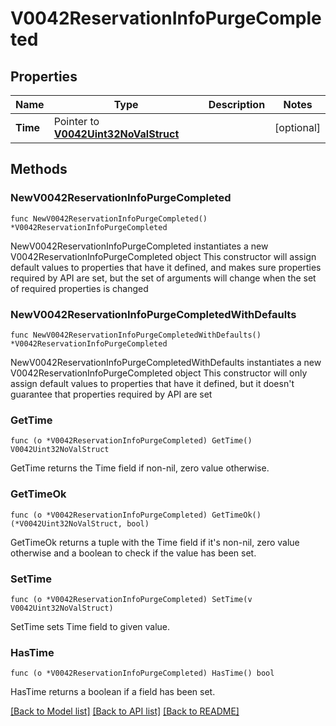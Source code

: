 # V0042ReservationInfoPurgeCompleted

## Properties

Name | Type | Description | Notes
------------ | ------------- | ------------- | -------------
**Time** | Pointer to [**V0042Uint32NoValStruct**](V0042Uint32NoValStruct.md) |  | [optional] 

## Methods

### NewV0042ReservationInfoPurgeCompleted

`func NewV0042ReservationInfoPurgeCompleted() *V0042ReservationInfoPurgeCompleted`

NewV0042ReservationInfoPurgeCompleted instantiates a new V0042ReservationInfoPurgeCompleted object
This constructor will assign default values to properties that have it defined,
and makes sure properties required by API are set, but the set of arguments
will change when the set of required properties is changed

### NewV0042ReservationInfoPurgeCompletedWithDefaults

`func NewV0042ReservationInfoPurgeCompletedWithDefaults() *V0042ReservationInfoPurgeCompleted`

NewV0042ReservationInfoPurgeCompletedWithDefaults instantiates a new V0042ReservationInfoPurgeCompleted object
This constructor will only assign default values to properties that have it defined,
but it doesn't guarantee that properties required by API are set

### GetTime

`func (o *V0042ReservationInfoPurgeCompleted) GetTime() V0042Uint32NoValStruct`

GetTime returns the Time field if non-nil, zero value otherwise.

### GetTimeOk

`func (o *V0042ReservationInfoPurgeCompleted) GetTimeOk() (*V0042Uint32NoValStruct, bool)`

GetTimeOk returns a tuple with the Time field if it's non-nil, zero value otherwise
and a boolean to check if the value has been set.

### SetTime

`func (o *V0042ReservationInfoPurgeCompleted) SetTime(v V0042Uint32NoValStruct)`

SetTime sets Time field to given value.

### HasTime

`func (o *V0042ReservationInfoPurgeCompleted) HasTime() bool`

HasTime returns a boolean if a field has been set.


[[Back to Model list]](../README.md#documentation-for-models) [[Back to API list]](../README.md#documentation-for-api-endpoints) [[Back to README]](../README.md)


